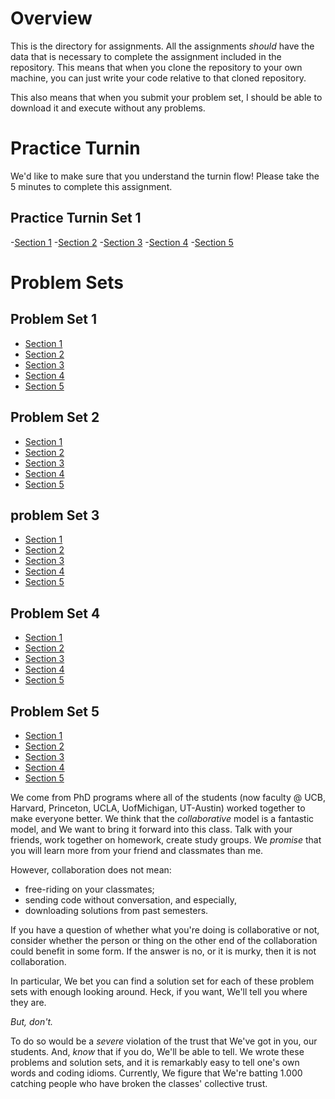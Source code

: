

# Overview 
This is the directory for assignments. All the assignments _should_
have the data that is necessary to complete the assignment included in
the repository. This means that when you clone the repository to your
own machine, you can just write your code relative to that cloned
repository. 

This also means that when you submit your problem set, I should be
able to download it and execute without any problems.

# Practice Turnin 
We'd like to make sure that you understand the turnin flow! Please
take the 5 minutes to complete this assignment. 

## Practice Turnin Set 1 
-[Section 1](https://github.prod.oc.2u.com/UCB-MIDS/w241-practice-summer2020-section1)
-[Section 2](https://github.prod.oc.2u.com/UCB-MIDS/w241-practice-summer2020-section2)
-[Section 3](https://github.prod.oc.2u.com/UCB-MIDS/w241-practice-summer2020-section3)
-[Section 4](https://github.prod.oc.2u.com/UCB-MIDS/w241-practice-summer2020-section4)
-[Section 5](https://github.prod.oc.2u.com/UCB-MIDS/w241-practice-summer2020-section5)


# Problem Sets 

## Problem Set 1
- [Section 1](https://github.prod.oc.2u.com/UCB-MIDS/w241-ps1-summer2020-section1)
- [Section 2](https://github.prod.oc.2u.com/UCB-MIDS/w241-ps1-summer2020-section2)
- [Section 3](https://github.prod.oc.2u.com/UCB-MIDS/w241-ps1-summer2020-section3)
- [Section 4](https://github.prod.oc.2u.com/UCB-MIDS/w241-ps1-summer2020-section4)
- [Section 5](https://github.prod.oc.2u.com/UCB-MIDS/w241-ps1-summer2020-section5)
<!-- - [Section 98](https://github.prod.oc.2u.com/UCB-MIDS/w241-ps1-summer2020-section98) -->
<!-- - [Section 99](https://github.prod.oc.2u.com/UCB-MIDS/w241-ps1-summer2020-section99) -->

## Problem Set 2
- [Section 1](https://github.prod.oc.2u.com/UCB-MIDS/w241-ps2-summer2020-section1)
- [Section 2](https://github.prod.oc.2u.com/UCB-MIDS/w241-ps2-summer2020-section2)
- [Section 3](https://github.prod.oc.2u.com/UCB-MIDS/w241-ps2-summer2020-section3)
- [Section 4](https://github.prod.oc.2u.com/UCB-MIDS/w241-ps2-summer2020-section4)
- [Section 5](https://github.prod.oc.2u.com/UCB-MIDS/w241-ps2-summer2020-section5)
<!-- - [Section 98](https://github.prod.oc.2u.com/UCB-MIDS/w241-ps2-summer2020-section98) -->
<!-- - [Section 99](https://github.prod.oc.2u.com/UCB-MIDS/w241-ps2-summer2020-section99) -->

## problem Set 3
- [Section 1](https://github.prod.oc.2u.com/UCB-MIDS/w241-ps3-summer2020-section1)
- [Section 2](https://github.prod.oc.2u.com/UCB-MIDS/w241-ps3-summer2020-section2)
- [Section 3](https://github.prod.oc.2u.com/UCB-MIDS/w241-ps3-summer2020-section3)
- [Section 4](https://github.prod.oc.2u.com/UCB-MIDS/w241-ps3-summer2020-section4)
- [Section 5](https://github.prod.oc.2u.com/UCB-MIDS/w241-ps3-summer2020-section5)
<!-- - [Section 98](https://github.prod.oc.2u.com/UCB-MIDS/w241-ps3-summer2020-section98) -->
<!-- - [Section 99](https://github.prod.oc.2u.com/UCB-MIDS/w241-ps3-summer2020-section99) -->

## Problem Set 4
- [Section 1](https://github.prod.oc.2u.com/UCB-MIDS/w241-ps4-summer2020-section1)
- [Section 2](https://github.prod.oc.2u.com/UCB-MIDS/w241-ps4-summer2020-section2)
- [Section 3](https://github.prod.oc.2u.com/UCB-MIDS/w241-ps4-summer2020-section3)
- [Section 4](https://github.prod.oc.2u.com/UCB-MIDS/w241-ps4-summer2020-section4)
- [Section 5](https://github.prod.oc.2u.com/UCB-MIDS/w241-ps4-summer2020-section5)
<!-- - [Section 98](https://github.prod.oc.2u.com/UCB-MIDS/w241-ps4-summer2020-section98) -->
<!-- - [Section 99](https://github.prod.oc.2u.com/UCB-MIDS/w241-ps4-summer2020-section99) -->

## Problem Set 5
- [Section 1](https://github.prod.oc.2u.com/UCB-MIDS/w241-ps5-summer2020-section1)
- [Section 2](https://github.prod.oc.2u.com/UCB-MIDS/w241-ps5-summer2020-section2)
- [Section 3](https://github.prod.oc.2u.com/UCB-MIDS/w241-ps5-summer2020-section3)
- [Section 4](https://github.prod.oc.2u.com/UCB-MIDS/w241-ps5-summer2020-section4)
- [Section 5](https://github.prod.oc.2u.com/UCB-MIDS/w241-ps5-summer2020-section5)
<!-- - [Section 98](https://github.prod.oc.2u.com/UCB-MIDS/w241-ps5-summer2020-section98) -->
<!-- - [Section 99](https://github.prod.oc.2u.com/UCB-MIDS/w241-ps5-summer2020-section99) -->

We come from PhD programs where all of the students (now
faculty @ UCB, Harvard, Princeton, UCLA, UofMichigan, UT-Austin)
worked together to make everyone better. We think that the
*collaborative* model  is a fantastic model, and We want to bring it
forward into this class. Talk with your friends, work together on
homework, create study groups. We _promise_ that you will learn more
from your friend and classmates than me.

However, collaboration does not mean:

- free-riding on your classmates;
- sending code without conversation, and especially, 
- downloading solutions from past semesters.

If you have a question of whether what you're doing is collaborative
or not, consider whether the person or thing on the other end of the
collaboration could benefit in some form. If the answer is no, or it
is murky, then it is not collaboration. 

In particular, We bet you can find a solution set for each of these
problem sets with enough looking around. Heck, if you want, We'll tell
you where they are.

*But, don't.*

To do so would be a _severe_ violation
of the trust that We've got in you, our students. And, _know_ that if you
do, We'll be able to tell. We wrote these problems and solution sets,
and it is remarkably easy to tell one's own words and coding
idioms. Currently, We figure that We're batting 1.000 catching people who
have broken the classes' collective trust. 
